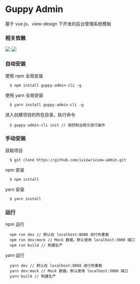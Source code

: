 # Guppy Admin
基于 vue.js、view-design 下开发的后台管理系统模板

### 相关依赖
<img src="https://img.shields.io/badge/vue-2.5.16-brightgreen.svg">
<img src="https://img.shields.io/badge/view-design-4.0.0-green.svg">

### 自动安装
使用 npm 全局安装
```
  $ npm install guppy-admin-cli -g
```

使用 yarn 全局安装
```
  $ yarn install guppy-admin-cli -g
```

进入创建项目的所在目录，执行命令
```
  $ guppy-admin-cli init // 按控制台提示进行操作
```

### 手动安装
获取项目
```
  $ git clone https://github.com/iview/iview-admin.git
```

npm 安装
```
  $ npm install
```

yarn 安装
```
  $ yarn install
```

### 运行
npm 运行
```
  npm run dev // 默认在 localhost:8088 进行热重载
  npm run dev:mock // Mock 数据，默认使用 localhost:3000 端口
  npm run build // 构建生产
```

yarn 运行
```
  yarn dev // 默认在 localhost:8088 进行热重载
  yarn dev:mock // Mock 数据，默认使用 localhost:3000 端口
  yarn build // 构建生产
```
